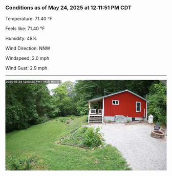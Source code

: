 ### Conditions as of May 24, 2025 at 12:11:51 PM CDT 

Temperature: 71.40 &deg;F

Feels like: 71.40 &deg;F

Humidity: 48%

Wind Direction: NNW

Windspeed: 2.0 mph

Wind Gust: 2.9 mph

---

<img src="./images/latest.jpeg"/>

